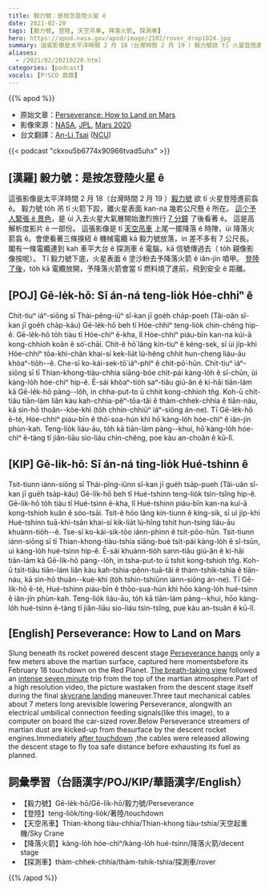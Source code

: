 ```yaml
---
title: 毅力號：是按怎登陸火星 ê
date: 2021-02-20
tags: [毅力號, 登陸, 天空吊車, 降落火箭, 探測車]
hero: https://apod.nasa.gov/apod/image/2102/rover_drop1024.jpg
summary: 這張影像是太平洋時間 2 月 18（台灣時間 2 月 19 ）毅力號欲 tī 火星登陸進前翕 ê。
aliases:
  - /2021/02/20210220.html
categories: [podcast]
vocals: [P!SCO 鼎鼎]
---
```


{{% apod %}}

- 原始文章：[Perseverance: How to Land on Mars](https://apod.nasa.gov/apod/ap210220.html)
- 影像來源：[NASA](https://www.nasa.gov/), [JPL](https://www.jpl.nasa.gov/), [Mars 2020](https://mars.nasa.gov/mars2020/)
- 台文翻譯：[An-Li Tsai](mailto:thianbun.taigi@gmail.com) ([NCU](https://www.astro.ncu.edu.tw))

{{< podcast "ckxou5b6774x90966tvad5uhx" >}}

## [漢羅] 毅力號：是按怎登陸火星 ê

這張影像是太平洋時間 2 月 18（台灣時間 2 月 19 ）[毅力號](https://www.nasa.gov/press-release/nasa-s-perseverance-rover-sends-sneak-peek-of-mars-landing) 欲 tī 火星登陸進前翕 ê。
毅力號 to̍h 吊 tī 火箭下跤，離火星表面 kan-na 幾若公尺懸 ê 所在。
[這个予人緊張 ê 景色](https://www.nasa.gov/content/perseverance-mars-rovers-first-images)，是 ùi 入去火星大氣層開始激烈旅行 [7 分鐘](https://apod.tw/daily/20210216/) 了後看著 ê。
這是高解析度影片 ê 一部份。
這張影像是 tī [天空吊車](https://mars.nasa.gov/mars2020/timeline/landing/entry-descent-landing/) 上尾一擺降落 ê 時陣，ùi 降落火箭翕 ê。會使看著三條搝絚 ê 機械電纜 kā 毅力號放落，in 差不多有 7 公尺長。
閣有一條電纜連到 kah 車平大台 ê 探測車 ê 電腦，kā 信號傳過去（ to̍h 親像影像按呢）。
Tī 毅力號下底，火星表面 ê 塗沙粉去予降落火箭 ê iăn-jín 噴甲。
[登陸了後](https://www.nasa.gov/image-feature/jpl/perseverance-s-first-full-color-look-at-mars)，to̍h kā 電纜放開，予降落火箭會當 tī 燃料燒了進前，飛到安全 ê 距離。

## [POJ] Gē-le̍k-hō: Sī án-ná teng-lio̍k Hóe-chhiⁿ ê

Chit-tiuⁿ iáⁿ-siōng sī Thài-pêng-iûⁿ sî-kan jī goe̍h cha̍p-poeh (Tâi-oân sî-kan jī goe̍h cha̍p-káu) Gē-le̍k-hō beh tī Hóe-chhiⁿ teng-lio̍k chìn-chêng hip-ê.
Gē-le̍k-hō to̍h tiàu tī Hóe-chìⁿ ē-kha, lî Hóe-chhiⁿ piáu-bīn kan-na kúi-ā kong-chhioh koân ê só͘-chāi.
Chit-ê hō͘ lâng kín-tiuⁿ ê kéng-sek, sī ùi ji̍p-khì Hóe-chhiⁿ tōa-khì-chân khai-sí kek-lia̍t lú-hêng chhit hun-cheng liáu-āu khòaⁿ-tio̍h--ê.
Che-sī ko-kái-sek-tō͘ iáⁿ-phìⁿ ê chi̍t-pō͘-hūn.
Chit-tiuⁿ iáⁿ-siōng sī tī Thian-khong-tiàu-chhia siāng-bóe chi̍t-pái kàng-lo̍h ê sî-chūn, ùi kàng-lo̍h hóe-chìⁿ hip-ê.
Ē-sái khòaⁿ-tio̍h saⁿ-tiâu giú-ân ê ki-hāi tiān-lám kā Gē-le̍k-hō pàng--lo̍h, in chha-put-to ū chhit kong-chhioh tn̂g.
Koh-ū chi̍t-tiâu tiān-lám liân kàu kah-chhia-pêⁿ-tōa-tâi ê thàm-chhek-chhia ê tiān-náu, kā sìn-hō thoân--kòe-khì (to̍h chhin-chhiūⁿ iáⁿ-siōng án-ne).
Tī Gē-le̍k-hō ē-té, Hóe-chhiⁿ piáu-bīn ê thô͘-soa-hún khì hō͘ kàng-lo̍h hóe-chìⁿ ê iăn-jín phùn-kah.
Teng-lio̍k liáu-āu, to̍h kā tiān-lám pàng--khui, hō͘ kàng-lo̍h hóe-chìⁿ ē-tàng tī jiân-liāu sio-liáu chìn-chêng, poe kàu an-choân ê kū-lî.

## [KIP] Gē-li̍k-hō: Sī án-ná ting-lio̍k Hué-tshinn ê

Tsit-tiunn iánn-siōng sī Thài-pîng-iûnn sî-kan jī gue̍h tsa̍p-pueh (Tâi-uân sî-kan jī gue̍h tsa̍p-káu) Gē-li̍k-hō beh tī Hué-tshinn teng-lio̍k tsìn-tsîng hip-ê.
Gē-li̍k-hō to̍h tiàu tī Hué-tsìnn ē-kha, lî Hué-tshinn piáu-bīn kan-na kuí-ā kong-tshioh kuân ê sóo-tsāi.
Tsit-ê hōo lâng kín-tiunn ê kíng-sik, sī uì ji̍p-khì Hué-tshinn tuā-khì-tsân khai-sí kik-lia̍t lú-hîng tshit hun-tsing liáu-āu khuànn-tio̍h--ê.
Tse-sī ko-kái-sik-tōo iánn-phìnn ê tsi̍t-pōo-hūn.
Tsit-tiunn iánn-siōng sī tī Thian-khong-tiàu-tshia siāng-bué tsi̍t-pái kàng-lo̍h ê sî-tsūn, uì kàng-lo̍h hué-tsìnn hip-ê.
Ē-sái khuànn-tio̍h sann-tiâu giú-ân ê ki-hāi tiān-lám kā Gē-li̍k-hō pàng--lo̍h, in tsha-put-to ū tshit kong-tshioh tn̂g.
Koh-ū tsi̍t-tiâu tiān-lám liân kàu kah-tshia-pênn-tuā-tâi ê thàm-tshik-tshia ê tiān-náu, kā sìn-hō thuân--kuè-khì (to̍h tshin-tshiūnn iánn-siōng án-ne).
Tī Gē-li̍k-hō ē-té, Hué-tshinn piáu-bīn ê thôo-sua-hún khì hōo kàng-lo̍h hué-tsìnn ê iăn-jín phùn-kah.
Teng-lio̍k liáu-āu, to̍h kā tiān-lám pàng--khui, hōo kàng-lo̍h hué-tsìnn ē-tàng tī jiân-liāu sio-liáu tsìn-tsîng, pue kàu an-tsuân ê kū-lî.

## [English] Perseverance: How to Land on Mars 

Slung beneath its rocket powered descent stage [Perseverance hangs](https://www.nasa.gov/press-release/nasa-s-perseverance-rover-sends-sneak-peek-of-mars-landing) only a few meters above the martian surface, captured here momentsbefore its February 18 touchdown on the Red Planet. [The breath-taking view](https://www.nasa.gov/content/perseverance-mars-rovers-first-images) followed an [intense seven minute](https://apod.nasa.gov/apod/ap210216.html) trip from the top of the martian atmosphere.Part of a high resolution video, the picture wastaken from the descent stage itself during the final [skycrane landing](https://mars.nasa.gov/mars2020/timeline/landing/entry-descent-landing/) maneuver.Three taut mechanical cables about 7 meters long arevisible lowering Perseverance, alongwith an electrical umbilical connection feeding signals(like this image), to a computer on board the car-sized rover.Below Perseverance streamers of martian dust are kicked-up from thesurface by the descent rocket engines.Immediately [after touchdown](https://www.nasa.gov/image-feature/jpl/perseverance-s-first-full-color-look-at-mars) ,the cables were released allowing the descent stage to fly toa safe distance before exhausting its fuel as planned.

## 詞彙學習（台語漢字/POJ/KIP/華語漢字/English）

- 【毅力號】Gē-le̍k-hō/Gē-li̍k-hō/毅力號/Perseverance
- 【登陸】teng-lio̍k/ting-lio̍k/著陸/touchdown
- 【天空吊車】Thian-khong tiàu-chhia/Thian-khong tiàu-tshia/天空起重機/Sky Crane
- 【降落火箭】kàng-lo̍h hóe-chìⁿ/kàng-lo̍h hué-tsìnn/降落火箭/decent stage
- 【探測車】thàm-chhek-chhia/thàm-tshik-tshia/探測車/rover

{{% /apod %}}
